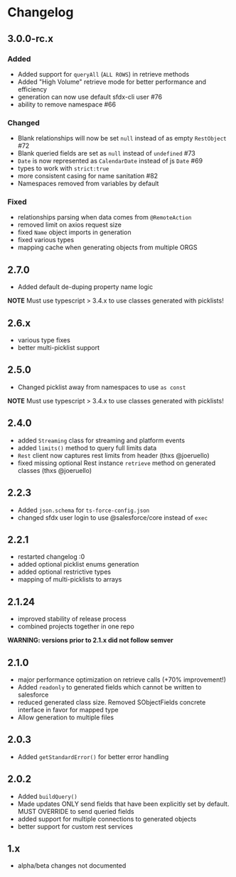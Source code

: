 # Changelog

## 3.0.0-rc.x

### Added

- Added support for `queryAll` (`ALL ROWS`) in retrieve methods
- Added "High Volume" retrieve mode for better performance and efficiency 
- generation can now use default sfdx-cli user #76
- ability to remove namespace #66

### Changed

- Blank relationships will now be set `null` instead of as empty `RestObject` #72
- Blank queried fields are set as `null` instead of `undefined` #73
- `Date` is now represented as `CalendarDate` instead of js `Date` #69
- types to work with `strict:true`
- more consistent casing for name sanitation #82
- Namespaces removed from variables by default

### Fixed

- relationships parsing when data comes from `@RemoteAction`
- removed limit on axios request size
- fixed `Name` object imports in generation
- fixed various types
- mapping cache when generating objects from multiple ORGS

## 2.7.0

- Added default de-duping property name logic

**NOTE** Must use typescript > 3.4.x to use classes generated with picklists!

## 2.6.x

- various type fixes
- better multi-picklist support

## 2.5.0

- Changed picklist away from namespaces to use `as const`

**NOTE** Must use typescript > 3.4.x to use classes generated with picklists!

## 2.4.0

- added `Streaming` class for streaming and platform events
- added `limits()` method to query full limits data
- `Rest` client now captures rest limits from header (thxs @joeruello)
- fixed missing optional Rest instance `retrieve` method on generated classes (thxs @joeruello)

## 2.2.3

- Added `json.schema` for `ts-force-config.json`
- changed sfdx user login to use @salesforce/core instead of `exec`

## 2.2.1

- restarted changelog :0
- added optional picklist enums generation
- added optional restrictive types
- mapping of multi-picklists to arrays

## 2.1.24

- improved stability of release process
- combined projects together in one repo

**WARNING: versions prior to 2.1.x did not follow semver**

## 2.1.0

- major performance optimization on retrieve calls (+70% improvement!)
- Added `readonly` to generated fields which cannot be written to salesforce
- reduced generated class size.  Removed SObjectFields concrete interface in favor for mapped type
- Allow generation to multiple files

## 2.0.3

- Added `getStandardError()` for better error handling

## 2.0.2

- Added `buildQuery()`
- Made updates ONLY send fields that have been explicitly set by default.  MUST OVERRIDE to send queried fields
- added support for multiple connections to generated objects
- better support for custom rest services


## 1.x

- alpha/beta changes not documented
